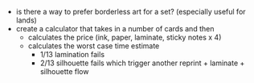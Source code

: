 - is there a way to prefer borderless art for a set? (especially useful for lands)
- create a calculator that takes in a number of cards and then
  - calculates the price (ink, paper, laminate, sticky notes x 4)
  - calculates the worst case time estimate 
    - 1/13 lamination fails
    - 2/13 silhouette fails which trigger another reprint + laminate + silhouette flow
    